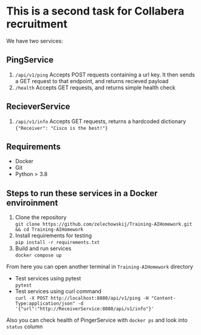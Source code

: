 # This is a second task for Collabera recruitment

We have two services:
## PingService
1. ```/api/v1/ping```
Accepts POST requests containing a url key. It then sends a GET request to that endpoint, and returns recieved payload
2. ```/health```
Accepts GET requests, and returns simple health check
## RecieverService
1. ```/api/v1/info```
Accepts GET requests, returns a hardcoded dictionary 
```{"Receiver": "Cisco is the best!"}```

## Requirements
- Docker
- Git
- Python > 3.8

## Steps to run these services in a Docker enviroinment
1. Clone the repository <br />
```git clone https://github.com/zelechowskij/Training-AIHomework.git && cd Training-AIHomework```<br />
2. Install requirements for testing <br />
```pip install -r requirements.txt```
3. Build and run services <br />
```docker compose up```

From here you can open another terminal in ```Training-AIHomework``` directory
- Test services using pytest <br />
```pytest```
- Test services using curl command <br />
 ```curl -X POST http://localhost:8080/api/v1/ping -H "Content-Type:application/json" -d '{"url":"http://ReceiverService:8080/api/v1/info"}'```

Also you can check health of PingerService with ```docker ps``` and look into ```status``` column
